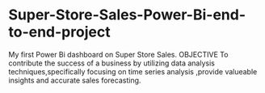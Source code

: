 # Super-Store-Sales-Power-Bi-end-to-end-project
My first Power Bi dashboard on Super Store Sales.
OBJECTIVE
To contribute the success of a business by utilizing data analysis techniques,specifically focusing on time series analysis ,provide valueable insights and accurate sales forecasting.
